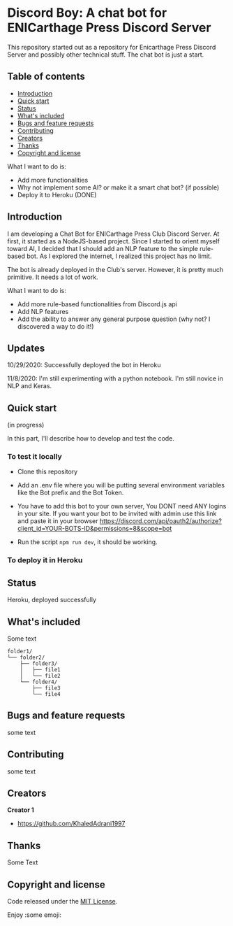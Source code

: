 # Discord Boy: A chat bot for ENICarthage Press Discord Server

This repository started out as a repository for  Enicarthage Press Discord Server and possibly other technical stuff.
The chat bot is just a start.


## Table of contents

- [Introduction](#introduction)
- [Quick start](#quick-start)
- [Status](#status)
- [What's included](#whats-included)
- [Bugs and feature requests](#bugs-and-feature-requests)
- [Contributing](#contributing)
- [Creators](#creators)
- [Thanks](#thanks)
- [Copyright and license](#copyright-and-license)

What I want to do is:

- Add more functionalities
- Why not implement some AI? or make it a smart chat bot? (if possible)
- Deploy it to Heroku (DONE)

## Introduction
I am developing a Chat Bot for ENICarthage Press Club Discord Server. At first, it started as a NodeJS-based project. Since I started to orient myself toward AI, I decided
that I should add an NLP feature to the simple rule-based bot. As I explored the internet, I realized this project has no limit. 

The bot is already deployed in the Club's server. However, it is pretty much primitive. It needs a lot of work.

What I want to do is:

- Add more rule-based functionalities from Discord.js api
- Add NLP features
- Add the ability to answer any general purpose question (why not? I discovered a way to do it!)


## Updates

10/29/2020: Successfully deployed the bot in Heroku

11/8/2020: I'm still experimenting with a python notebook. I'm still novice in NLP and Keras.

## Quick start

(in progress)

In this part, I'll describe how to develop and test the code.

### To test it locally

- Clone this repository

- Add an .env file where you will be putting several environment variables like the Bot prefix and the Bot Token.

- You have to add this bot to your own server, You DONT need ANY logins in your site. If you want your bot to be invited with admin use this link and paste it in your browser https://discord.com/api/oauth2/authorize?client_id=YOUR-BOTS-ID&permissions=8&scope=bot

- Run the script `npm run dev`, it should be working.

### To deploy it in Heroku


## Status

Heroku, deployed successfully

## What's included

Some text

```text
folder1/
└── folder2/
    ├── folder3/
    │   ├── file1
    │   └── file2
    └── folder4/
        ├── file3
        └── file4
```

## Bugs and feature requests

some text

## Contributing

some text

## Creators

**Creator 1**

- <https://github.com/KhaledAdrani1997>

## Thanks

Some Text

## Copyright and license

Code released under the [MIT License](https://reponame/blob/master/LICENSE).

Enjoy :some emoji:



